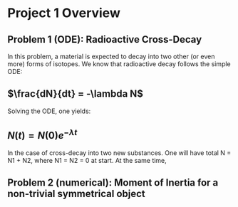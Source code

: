 # Project 1 Overview

## Problem 1 (ODE): Radioactive Cross-Decay
In this problem, a material is expected to decay into two other (or even more) forms of isotopes. We know that radioactive decay follows the simple ODE:

## $\frac{dN}{dt} = -\lambda N$

Solving the ODE, one yields:
## $N(t) = N(0)e^{-\lambda t}$

In the case of cross-decay into two new substances. One will have total N = N1 + N2, where N1 = N2 = 0 at start. At the same time, 

## Problem 2 (numerical): Moment of Inertia for a non-trivial symmetrical object
